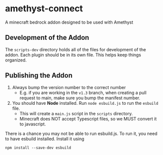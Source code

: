 # amethyst-connect
A minecraft bedrock addon designed to be used with Amethyst

## Development of the Addon
The `scripts-dev` directory holds all of the files for development of the addon.
Each plugin should be in its own file. This helps keep things organized.

## Publishing the Addon
1. Always bump the version number to the correct number
    - E.g. if you are working in the `v1.3` branch, when creating a pull request to main, make sure you bump the manifest number.
2. You should have **Node** installed. Run `node esbuild.js` to run the `esbuild` file.
    - This will create a `main.js` script in the `scripts` directory.
    - Minecraft does NOT accept Typescript files, so we MUST convert it to javascript.


There is a chance you may not be able to run esbuild.js. To run it, you need to have esbuild installed.
Install it using
```
npm install --save-dev esbuild
```